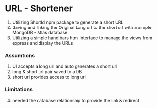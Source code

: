 # URL - Shortener

1. Utilizing  ShortId npm package to generate a short URL
2. Saving and linking the Original Long url to the short url with a simple MongoDB - Atlas database
3. Utilizing a simple handlbars html interface to manage the views from express and display the URLs

### Assumtions
1. UI accepts a long url and auto generates a short url
2. long & short url pair saved to a DB
3. short url provides access to long url

### Limitations
4. needed the database relationship to provide the link & redirect

